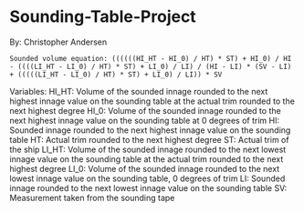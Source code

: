 # Sounding-Table-Project
By: Christopher Andersen

```
Sounded volume equation: ((((((HI_HT - HI_0) / HT) * ST) + HI_0) / HI - ((((LI_HT - LI_0) / HT) * ST) + LI_0) / LI) / (HI - LI) * (SV - LI) + (((((LI_HT - LI_0) / HT) * ST) + LI_0) / LI)) * SV
```
Variables:
HI_HT: Volume of the sounded innage rounded to the next highest innage value on the sounding table at the actual trim rounded to the next highest degree
HI_0: Volume of the sounded innage rounded to the next highest innage value on the sounding table at 0 degrees of trim
HI: Sounded innage rounded to the next highest innage value on the sounding table
HT: Actual trim rounded to the next highest degree
ST: Actual trim of the ship
LI_HT: Volume of the sounded innage rounded to the next lowest innage value on the sounding table at the actual trim rounded to the next highest degree
LI_0: Volume of the sounded innage rounded to the next lowest innage value on the sounding table, 0 degrees of trim
LI: Sounded innage rounded to the next lowest innage value on the sounding table
SV: Measurement taken from the sounding tape

